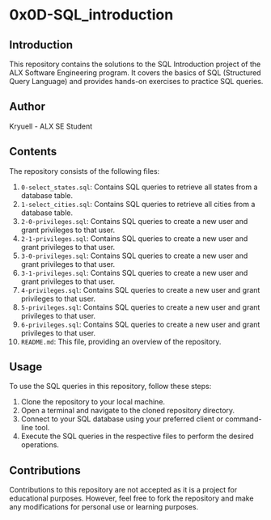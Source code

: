 # 0x0D-SQL_introduction

## Introduction
This repository contains the solutions to the SQL Introduction project of the ALX Software Engineering program. It covers the basics of SQL (Structured Query Language) and provides hands-on exercises to practice SQL queries.

## Author
Kryuell - ALX SE Student

## Contents
The repository consists of the following files:

1. `0-select_states.sql`: Contains SQL queries to retrieve all states from a database table.
2. `1-select_cities.sql`: Contains SQL queries to retrieve all cities from a database table.
3. `2-0-privileges.sql`: Contains SQL queries to create a new user and grant privileges to that user.
4. `2-1-privileges.sql`: Contains SQL queries to create a new user and grant privileges to that user.
5. `3-0-privileges.sql`: Contains SQL queries to create a new user and grant privileges to that user.
6. `3-1-privileges.sql`: Contains SQL queries to create a new user and grant privileges to that user.
7. `4-privileges.sql`: Contains SQL queries to create a new user and grant privileges to that user.
8. `5-privileges.sql`: Contains SQL queries to create a new user and grant privileges to that user.
9. `6-privileges.sql`: Contains SQL queries to create a new user and grant privileges to that user.
10. `README.md`: This file, providing an overview of the repository.

## Usage
To use the SQL queries in this repository, follow these steps:

1. Clone the repository to your local machine.
2. Open a terminal and navigate to the cloned repository directory.
3. Connect to your SQL database using your preferred client or command-line tool.
4. Execute the SQL queries in the respective files to perform the desired operations.

## Contributions
Contributions to this repository are not accepted as it is a project for educational purposes. However, feel free to fork the repository and make any modifications for personal use or learning purposes.

